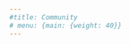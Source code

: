 ```yaml
---
#title: Community
# menu: {main: {weight: 40}}
---
```



<!--add blocks of content here to add more sections to the community page -->
